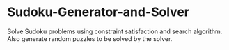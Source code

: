 # Sudoku-Generator-and-Solver
Solve Sudoku problems using constraint satisfaction and search algorithm. Also generate random puzzles to be solved by the solver.
